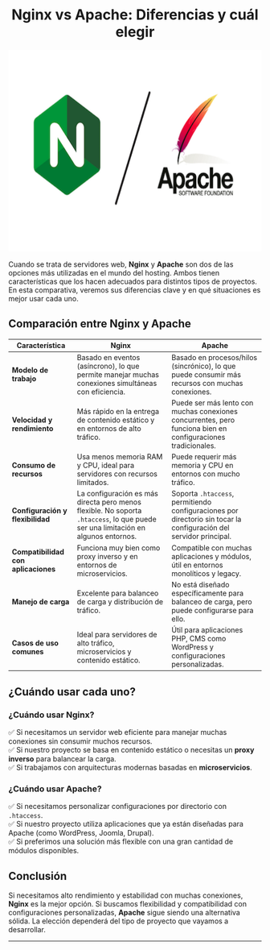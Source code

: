 ### <h1 align="center"> Nginx vs Apache: Diferencias y cuál elegir </h1>

<div align="center">
  <img src="Img/nginxvsapache.png" width="600" height="400"/>
</div>

Cuando se trata de servidores web, **Nginx** y **Apache** son dos de las opciones más utilizadas en el mundo del hosting. Ambos tienen características que los hacen adecuados para distintos tipos de proyectos. En esta comparativa, veremos sus diferencias clave y en qué situaciones es mejor usar cada uno.

## Comparación entre Nginx y Apache

| Característica        | Nginx  | Apache  |
|----------------------|---------|-----------|
| **Modelo de trabajo** | Basado en eventos (asíncrono), lo que permite manejar muchas conexiones simultáneas con eficiencia. | Basado en procesos/hilos (sincrónico), lo que puede consumir más recursos con muchas conexiones. |
| **Velocidad y rendimiento** | Más rápido en la entrega de contenido estático y en entornos de alto tráfico. | Puede ser más lento con muchas conexiones concurrentes, pero funciona bien en configuraciones tradicionales. |
| **Consumo de recursos** | Usa menos memoria RAM y CPU, ideal para servidores con recursos limitados. | Puede requerir más memoria y CPU en entornos con mucho tráfico. |
| **Configuración y flexibilidad** | La configuración es más directa pero menos flexible. No soporta `.htaccess`, lo que puede ser una limitación en algunos entornos. | Soporta `.htaccess`, permitiendo configuraciones por directorio sin tocar la configuración del servidor principal. |
| **Compatibilidad con aplicaciones** | Funciona muy bien como proxy inverso y en entornos de microservicios. | Compatible con muchas aplicaciones y módulos, útil en entornos monolíticos y legacy. |
| **Manejo de carga** | Excelente para balanceo de carga y distribución de tráfico. | No está diseñado específicamente para balanceo de carga, pero puede configurarse para ello. |
| **Casos de uso comunes** | Ideal para servidores de alto tráfico, microservicios y contenido estático. | Útil para aplicaciones PHP, CMS como WordPress y configuraciones personalizadas. |

## ¿Cuándo usar cada uno?

### ¿Cuándo usar Nginx?
✅ Si necesitamos un servidor web eficiente para manejar muchas conexiones sin consumir muchos recursos.  
✅ Si nuestro proyecto se basa en contenido estático o necesitas un **proxy inverso** para balancear la carga.  
✅ Si trabajamos con arquitecturas modernas basadas en **microservicios**.

### ¿Cuándo usar Apache?
✅ Si necesitamos personalizar configuraciones por directorio con `.htaccess`.  
✅ Si nuestro proyecto utiliza aplicaciones que ya están diseñadas para Apache (como WordPress, Joomla, Drupal).  
✅ Si preferimos una solución más flexible con una gran cantidad de módulos disponibles.

## Conclusión

Si necesitamos alto rendimiento y estabilidad con muchas conexiones, **Nginx** es la mejor opción. Si buscamos flexibilidad y compatibilidad con configuraciones personalizadas, **Apache** sigue siendo una alternativa sólida. La elección dependerá del tipo de proyecto que vayamos a desarrollar.

---

